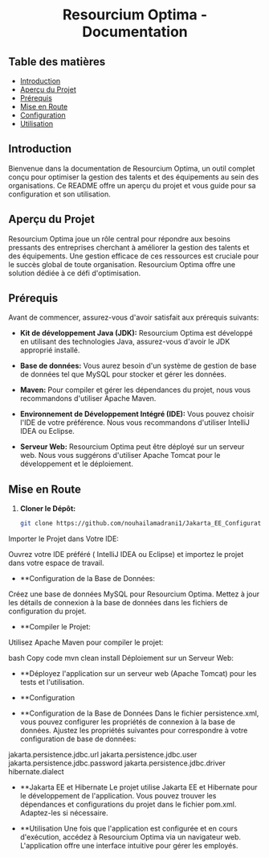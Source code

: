 <h1 align="center">Resourcium Optima - Documentation</h1>



## Table des matières
- [Introduction](#introduction)
- [Aperçu du Projet](#aperçu-du-projet)
- [Prérequis](#prérequis)
- [Mise en Route](#mise-en-route)
- [Configuration](#configuration)
- [Utilisation](#utilisation)

## Introduction

Bienvenue dans la documentation de Resourcium Optima, un outil complet conçu pour optimiser la gestion des talents et des équipements au sein des organisations. Ce README offre un aperçu du projet et vous guide pour sa configuration et son utilisation.

## Aperçu du Projet

Resourcium Optima joue un rôle central pour répondre aux besoins pressants des entreprises cherchant à améliorer la gestion des talents et des équipements. Une gestion efficace de ces ressources est cruciale pour le succès global de toute organisation. Resourcium Optima offre une solution dédiée à ce défi d'optimisation.

## Prérequis

Avant de commencer, assurez-vous d'avoir satisfait aux prérequis suivants:

- **Kit de développement Java (JDK):** Resourcium Optima est développé en utilisant des technologies Java, assurez-vous d'avoir le JDK approprié installé.

- **Base de données:** Vous aurez besoin d'un système de gestion de base de données tel que MySQL pour stocker et gérer les données.

- **Maven:** Pour compiler et gérer les dépendances du projet, nous vous recommandons d'utiliser Apache Maven.

- **Environnement de Développement Intégré (IDE):** Vous pouvez choisir l'IDE de votre préférence. Nous vous recommandons d'utiliser IntelliJ IDEA ou Eclipse.

- **Serveur Web:** Resourcium Optima peut être déployé sur un serveur web. Nous vous suggérons d'utiliser Apache Tomcat pour le développement et le déploiement.

## Mise en Route

1. **Cloner le Dépôt:**

   ```bash
   git clone https://github.com/nouhailamadrani1/Jakarta_EE_Configuration.git
Importer le Projet dans Votre IDE:

Ouvrez votre IDE préféré ( IntelliJ IDEA ou Eclipse) et importez le projet dans votre espace de travail.

- **Configuration de la Base de Données:

Créez une base de données MySQL pour Resourcium Optima. Mettez à jour les détails de connexion à la base de données dans les fichiers de configuration du projet.

- **Compiler le Projet:

Utilisez Apache Maven pour compiler le projet:

bash
Copy code
mvn clean install
Déploiement sur un Serveur Web:

- **Déployez l'application sur un serveur web (Apache Tomcat) pour les tests et l'utilisation.

- **Configuration
- **Configuration de la Base de Données
Dans le fichier persistence.xml, vous pouvez configurer les propriétés de connexion à la base de données. Ajustez les propriétés suivantes pour correspondre à votre configuration de base de données:

jakarta.persistence.jdbc.url
jakarta.persistence.jdbc.user
jakarta.persistence.jdbc.password
jakarta.persistence.jdbc.driver
hibernate.dialect
- **Jakarta EE et Hibernate
Le projet utilise Jakarta EE et Hibernate pour le développement de l'application. Vous pouvez trouver les dépendances et configurations du projet dans le fichier pom.xml. Adaptez-les si nécessaire.

- **Utilisation
Une fois que l'application est configurée et en cours d'exécution, accédez à Resourcium Optima via un navigateur web. L'application offre une interface intuitive pour gérer les employés.
